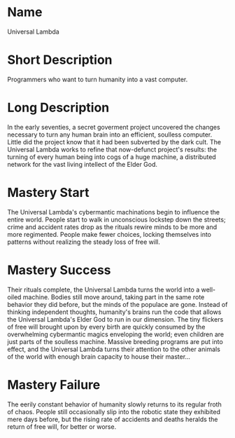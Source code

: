 # Name #

Universal Lambda

# Short Description #

Programmers who want to turn humanity into a vast computer.

# Long Description #

In the early seventies, a secret goverment project uncovered the changes necessary to turn any human brain into an efficient, soulless computer.  Little did the project know that it had been subverted by the dark cult. The Universal Lambda works to refine that now-defunct project's results: the turning of every human being into cogs of a huge machine, a distributed network for the vast living intellect of the Elder God.

# Mastery Start #

The Universal Lambda's cybermantic machinations begin to influence the entire world.  People start to walk in unconscious lockstep down the streets; crime and accident rates drop as the rituals rewire minds to be more and more regimented.  People make fewer choices, locking themselves into patterns without realizing the steady loss of free will.

# Mastery Success #

Their rituals complete, the Universal Lambda turns the world into a well-oiled machine.  Bodies still move around, taking part in the same rote behavior they did before, but the minds of the populace are gone.  Instead of thinking independent thoughts, humanity's brains run the code that allows the Universal Lambda's Elder God to run in our dimension.  The tiny flickers of free will brought upon by every birth are quickly consumed by the overwhelming cybermantic magics enveloping the world; even children are just parts of the soulless machine.  Massive breeding programs are put into effect, and the Universal Lambda turns their attention to the other animals of the world with enough brain capacity to house their master...

# Mastery Failure #

The eerily constant behavior of humanity slowly returns to its regular froth of chaos.  People still occasionally slip into the robotic state they exhibited mere days before, but the rising rate of accidents and deaths heralds the return of free will, for better or worse.